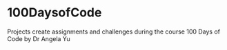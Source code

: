 # 100DaysofCode
Projects create assignments and challenges during the course 100 Days of Code by Dr Angela Yu

